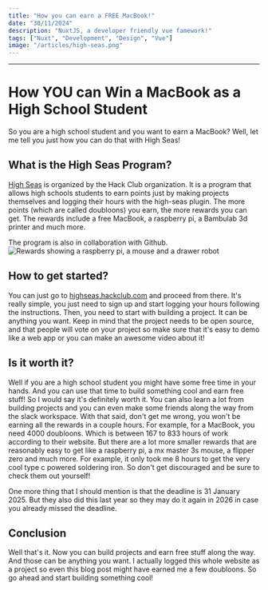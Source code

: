 ```yaml
---
title: "How you can earn a FREE MacBook!"
date: "30/11/2024"
description: "NuxtJS, a developer friendly vue famework!"
tags: ["Nuxt", "Development", "Design", "Vue"]
image: "/articles/high-seas.png"
---
```


---

# How YOU can Win a MacBook as a High School Student

So you are a high school student and you want to earn a MacBook? Well, let me tell you just how you can do that with High Seas!

## What is the High Seas Program?

[High Seas](https://highseas.hackclub.com) is organized by the Hack Club organization. It is a program that allows high schools students to earn points
just by making projects themselves and logging their hours with the high-seas plugin. The more points (which are called doubloons)
you earn, the more rewards you can get. The rewards include a free MacBook, a raspberry pi, a Bambulab 3d printer and much more.

The program is also in collaboration with Github.
![Rewards showing a raspberry pi, a mouse and a drawer robot](/articles/high-seas-rewards.png)

## How to get started?

You can just go to [highseas.hackclub.com](https://highseas.hackclub.com) and proceed from there. It's really simple, you just need to sign up and start logging your hours
following the instructions.
Then, you need to start with building a project. It can be anything you want. Keep in mind that the project needs to be open source,
and that people will vote on your project so make sure that it's easy to demo like a web app or you can make an awesome video about it!

## Is it worth it?

Well if you are a high school student you might have some free time in your hands. And you can use that time to build something cool and earn
free stuff! So I would say it's definitely worth it. You can also learn a lot from building projects and you can even make some friends along the way
from the slack workspace. With that said, don't get me wrong, you won't be earning all the rewards in a couple hours. For example, for a MacBook,
you need 4000 doubloons. Which is between 167 to 833 hours of work according to their website. But there are a lot more smaller rewards that are
reasonably easy to get like a raspberry pi, a mx master 3s mouse, a flipper zero and much more. For example, it only took me
8 hours to get the very cool type c powered soldering iron. So don't get discouraged and be sure to check them out yourself!

One more thing that I should mention is that the deadline is 31 January 2025. But they also did this last year so they may do it again in 2026 in case you already
missed the deadline.

## Conclusion

Well that's it. Now you can build projects and earn free stuff along the way. And those can be anything you want. I actually
logged this whole website as a project so even this blog post might have earned me a few doubloons. So go ahead and start building something cool!

